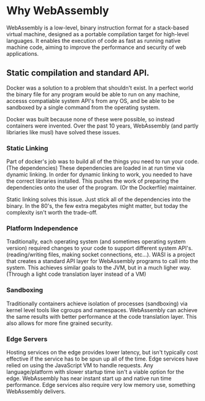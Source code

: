 # Why WebAssembly

WebAssembly is a low-level, binary instruction format for a stack-based virtual machine, designed as a portable compilation target for high-level languages. It enables the execution of code as fast as running native machine code, aiming to improve the performance and security of web applications.

## Static compilation and standard API.

Docker was a solution to a problem that shouldn't exist. In a perfect world the binary file for any program would be able to run on any machine, accesss compatiable system API's from any OS, and be able to be sandboxed by a single command from the operating system.

Docker was built because none of these were possible, so instead containers were invented. Over the past 10 years, WebAssembly (and partly libriaries like musl) have solved these issues.


### Static Linking

Part of docker's job was to build all of the things you need to run your code. (The dependencies) These dependencies are loaded in at run time via dynamic linking. In order for dynamic linking to work, you needed to have the correct libraries installed. This pushes the work of preparing the dependencies onto the user of the program. (Or the Dockerfile) maintainer.

Static linking solves this issue. Just stick all of the dependencies into the binary. In the 80's, the few extra megabytes might matter, but today the complexity isn't worth the trade-off.

### Platform Independence

Traditionally, each operating system (and sometimes operating system version) required changes to your code to support different system API's. (reading/writing files, making socket connections, etc...). WASI is a project that creates a standard API layer for WebAssembly programs to call into the system. This achieves similar goals to the JVM, but in a much ligher way. (Through a light code translation layer instead of a VM)

### Sandboxing

Traditionally containers achieve isolation of processes (sandboxing) via kernel level tools like cgroups and namespaces. WebAssembly can achieve the same results with better performance at the code translation layer. This also allows for more fine grained security.

### Edge Servers

Hosting services on the edge provides lower latency, but isn't typically cost effective if the service has to be spun up all of the time. Edge services have relied on using the JavaScript VM to handle requests. Any language/platform with slower startup time isn't a viable option for the edge. WebAssembly has near instant start up and native run time performance. Edge services also require very low memory use, something WebAssembly delivers.